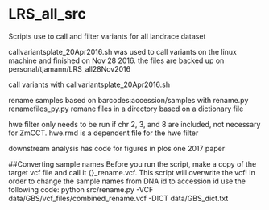 # LRS_all_src

Scripts use to call and filter variants for all landrace dataset

callvariantsplate_20Apr2016.sh was used to call variants on the linux machine and finished on Nov 28 2016. the files are backed up on personal/tjamann/LRS_all28Nov2016

call variants with callvariantsplate_20Apr2016.sh 

rename samples based on barcodes:accession/samples with rename.py
renamefiles_py.py remane files in a directory based on a dictionary file


hwe filter only needs to be run if chr 2, 3, and 8 are included, not necessary for ZmCCT.
hwe.rmd is a dependent file for the hwe filter

downstream analysis has code for figures in plos one 2017 paper


##Converting sample names
Before you run the script, make a copy of the target vcf file and call it {}_rename.vcf. This script will overwrite the vcf!
In order to change the sample names from DNA id to accession id use the following code:
python src/rename.py -VCF data/GBS/vcf_files/combined_rename.vcf -DICT data/GBS_dict.txt 



